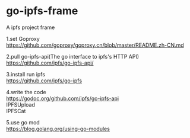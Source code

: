 # go-ipfs-frame  
A ipfs project frame  
  
1.set Goproxy   
https://github.com/goproxy/goproxy.cn/blob/master/README.zh-CN.md  
  
2.pull go-ipfs-api(The go interface to ipfs's HTTP API)  
https://github.com/ipfs/go-ipfs-api/  
  
3.install run ipfs  
https://github.com/ipfs/go-ipfs  
  
4.write the code  
https://godoc.org/github.com/ipfs/go-ipfs-api  
IPFSUpload  
IPFSCat  
  
5.use go mod  
https://blog.golang.org/using-go-modules  
